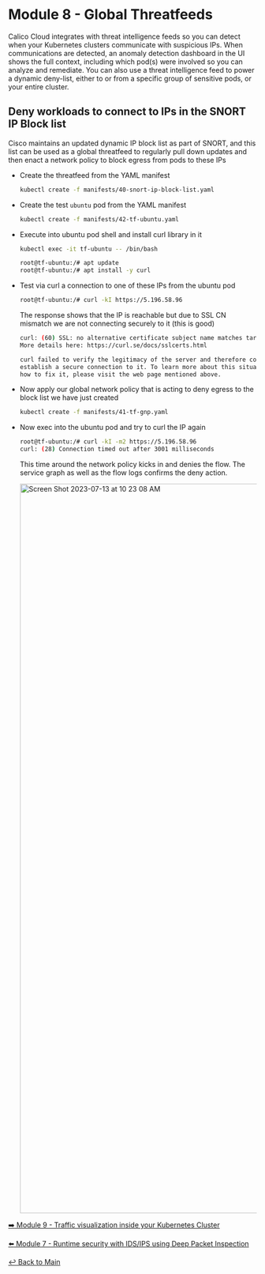 # Module 8 - Global Threatfeeds

Calico Cloud integrates with threat intelligence feeds so you can detect when your Kubernetes clusters communicate with suspicious IPs. When communications are detected, an anomaly detection dashboard in the UI shows the full context, including which pod(s) were involved so you can analyze and remediate. You can also use a threat intelligence feed to power a dynamic deny-list, either to or from a specific group of sensitive pods, or your entire cluster.

## Deny workloads to connect to IPs in the SNORT IP Block list

Cisco maintains an updated dynamic IP block list as part of SNORT, and this list can be used as a global threatfeed to regularly pull down updates and then enact a network policy to block egress from pods to these IPs

- Create the threatfeed from the YAML manifest
  
  ```bash
  kubectl create -f manifests/40-snort-ip-block-list.yaml
  ```

- Create the test ```ubuntu``` pod from the YAML manifest
  
  ```bash
  kubectl create -f manifests/42-tf-ubuntu.yaml
  ```

- Execute into ubuntu pod shell and install curl library in it

  ```bash
  kubectl exec -it tf-ubuntu -- /bin/bash

  root@tf-ubuntu:/# apt update
  root@tf-ubuntu:/# apt install -y curl
  ```

- Test via curl a connection to one of these IPs from the ubuntu pod

  ```bash
  root@tf-ubuntu:/# curl -kI https://5.196.58.96
  ```

  The response shows that the IP is reachable but due to SSL CN mismatch we are not connecting securely to it (this is good)

  ```bash
  curl: (60) SSL: no alternative certificate subject name matches target host name '5.196.58.96'
  More details here: https://curl.se/docs/sslcerts.html

  curl failed to verify the legitimacy of the server and therefore could not
  establish a secure connection to it. To learn more about this situation and
  how to fix it, please visit the web page mentioned above.
  ```

- Now apply our global network policy that is acting to deny egress to the block list we have just created

  ```bash
  kubectl create -f manifests/41-tf-gnp.yaml
  ```

- Now exec into the ubuntu pod and try to curl the IP again

  ```bash
  root@tf-ubuntu:/# curl -kI -m2 https://5.196.58.96
  curl: (28) Connection timed out after 3001 milliseconds
  ```

  This time around the network policy kicks in and denies the flow. The service graph as well as the flow logs confirms the deny action.

  <img width="1477" alt="Screen Shot 2023-07-13 at 10 23 08 AM" src="https://github.com/tigera-solutions/cc-aks-container-security-workshop/assets/117195889/db02b3be-b16c-4f02-92aa-26a0e7f2b05f">

[:arrow_right: Module 9 - Traffic visualization inside your Kubernetes Cluster](module-9-visibility.md) <br>

[:arrow_left: Module 7 - Runtime security with IDS/IPS using Deep Packet Inspection](module-7-runtimesec.md)

[:leftwards_arrow_with_hook: Back to Main](../README.md)
